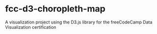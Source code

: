 # fcc-d3-choropleth-map
 A visualization project using the D3.js library for the freeCodeCamp Data Visualization certification
